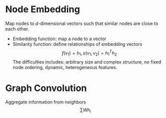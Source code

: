 # Node Embedding
Map nodes to $d$-dimensional vectors such that similar nodes are close to each other. 
- Embedding function: map a node to a vector
- Similarity function: define relationships of embedding vectors
$$f(v_1) = h_1, s(v_1, v_2) = h_1^T h_2$$
The difficulties includes: arbitrary size and complex structure, no fixed node ordering, dynamic, heterogeneous features. 
# Graph Convolution
Aggregate information from neighbors
$$\sum W h_i$$

